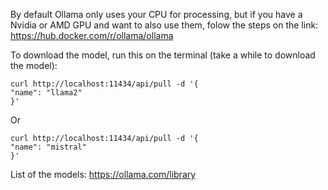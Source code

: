 By default Ollama only uses your CPU for processing, 
but if you have a Nvidia or AMD GPU and want to also use them, folow the steps on the link:
https://hub.docker.com/r/ollama/ollama

To download the model, run this on the terminal (take a while to download the model):
```
curl http://localhost:11434/api/pull -d '{    
"name": "llama2"  
}'
```
Or
```
curl http://localhost:11434/api/pull -d '{    
"name": "mistral"  
}'
```
List of the models: https://ollama.com/library